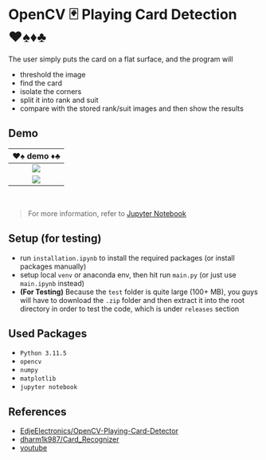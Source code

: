 # OpenCV 🃏 Playing Card Detection ♥️♠️♦️♣️

The user simply puts the card on a flat surface, and the program will 
- threshold the image
- find the card
- isolate the corners
- split it into rank and suit
- compare with the stored rank/suit images and then show the results

## Demo
<center>

| ♥️♠️ demo ♦️♣️ |
| :-: |
| <img src="assets/demo/demo1.png"> |
| <img src="assets/demo/demo2.png"> |

</center>
<br>

> For more information, refer to [Jupyter Notebook](main.ipynb)


## Setup (for testing)
- run `installation.ipynb` to install the required packages (or install packages manually)
- setup local `venv` or anaconda env, then hit run `main.py` (or just use `main.ipynb` instead)
- **(For Testing)** Because the `test` folder is quite large (100+ MB), you guys will have to download the `.zip` folder and then extract it into the root directory in order to test the code, which is under `releases` section

## Used Packages
- `Python 3.11.5`
- `opencv`
- `numpy`
- `matplotlib`
- `jupyter notebook`


## References
- [EdjeElectronics/OpenCV-Playing-Card-Detector](https://github.com/EdjeElectronics/OpenCV-Playing-Card-Detector)
- [dharm1k987/Card_Recognizer](https://github.com/dharm1k987/Card_Recognizer)
- [youtube](https://www.youtube.com/watch?v=s2jYdsjWirs)

